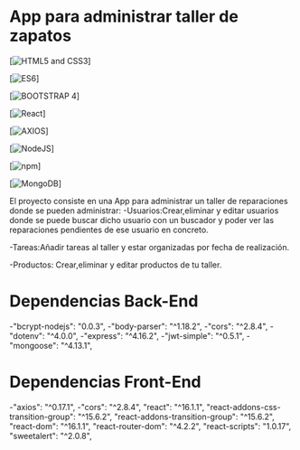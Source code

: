 # App para administrar taller de zapatos

[![HTML5 and CSS3](https://encrypted-tbn0.gstatic.com/images?q=tbn:ANd9GcT6I0fq6X2GNinHAMeD1XRuK_rdtkFWRCSk97y6BieAypoYl3HkXw)]

[![ES6](https://cdn.sencha.com/img/20130807-es6.png)]

[![BOOTSTRAP 4](
https://www.servage.net/blog/wp-content/uploads/2016/10/Bootstrap4.png)]


[![React](https://cdn-images-1.medium.com/fit/c/200/200/0*M-pxLuwCMoMo52W1.png)]

[![AXIOS](https://encrypted-tbn0.gstatic.com/images?q=tbn:ANd9GcRKULwinAOrRSM-Hk2Jg2pO7XLhmOCCasDdRq72ZFjtS5oFEIPP)]

[![NodeJS](https://camo.githubusercontent.com/b6ba9075a54c192efc59bba53c92e7c23ec8cfe8/68747470733a2f2f63646e2e7261776769742e636f6d2f67696c626172626172612f6c6f676f732f653762316463323636366333646162653663313237366162643061373637623665626436616634332f6c6f676f732f6e6f64656a732d69636f6e2e737667)]

[![npm](https://d2eip9sf3oo6c2.cloudfront.net/tags/images/000/000/188/thumb/npmlogo.png?1499963050)]

[![MongoDB](https://www.gigapros.com/portal/wp-content/uploads/2014/12/mongodb.png)]


El proyecto consiste en una App para administrar un taller de reparaciones donde se pueden administrar:
-Usuarios:Crear,eliminar y editar usuarios donde se puede buscar dicho usuario con un buscador y poder ver las reparaciones pendientes de ese usuario en concreto.

-Tareas:Añadir tareas al taller y estar organizadas por fecha de realización.

-Productos: Crear,eliminar y editar productos de tu taller.



# Dependencias Back-End

 -"bcrypt-nodejs": "0.0.3",
 -"body-parser": "^1.18.2",
 -"cors": "^2.8.4",
-"dotenv": "^4.0.0",
-"express": "^4.16.2",
 -"jwt-simple": "^0.5.1",
 -"mongoose": "^4.13.1",
 
 # Dependencias Front-End
 
 -"axios": "^0.17.1",
   -"cors": "^2.8.4",
    "react": "^16.1.1",
    "react-addons-css-transition-group": "^15.6.2",
    "react-addons-transition-group": "^15.6.2",
    "react-dom": "^16.1.1",
    "react-router-dom": "^4.2.2",
    "react-scripts": "1.0.17",
    "sweetalert": "^2.0.8",
 

